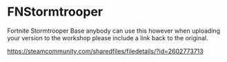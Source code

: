 # FNStormtrooper
Fortnite Stormtrooper Base anybody can use this however when uploading your version to the workshop please include a link back to the original. 

https://steamcommunity.com/sharedfiles/filedetails/?id=2602773713

